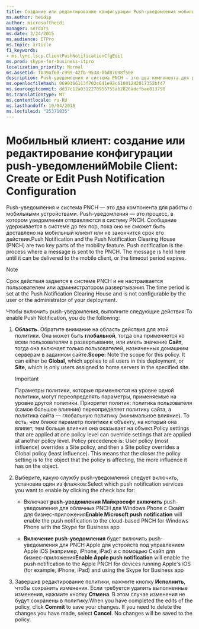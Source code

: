 ```yaml
---
title: Создание или редактирование конфигурации Push-уведомления мобильного клиента
ms.author: heidip
author: microsoftheidi
manager: serdars
ms.date: 3/24/2015
ms.audience: ITPro
ms.topic: article
f1_keywords:
- ms.lync.lscp.ClientPushNotificationCfgEdit
ms.prod: skype-for-business-itpro
localization_priority: Normal
ms.assetid: fb39af60-c999-42fb-9538-0bd87098f508
description: Push-уведомления и система PNCH — это два компонента для работы с мобильными устройствами. Push-уведомления — это процесс, в котором уведомления отправляются в систему PNCH. Сообщение удерживается в системе до тех пор, пока оно не сможет быть доставлено на мобильный клиент или не закончится срок его действия.
ms.openlocfilehash: 0690166113f702c641e92c61001242017352bf47
ms.sourcegitcommit: dd37c12a0312270955755ab2826adcfbae813790
ms.translationtype: MT
ms.contentlocale: ru-RU
ms.lasthandoff: 10/04/2018
ms.locfileid: "25371835"
---
```

# <a name="mobile-client-create-or-edit-push-notification-configuration"></a><span data-ttu-id="e8ec7-105">Мобильный клиент: создание или редактирование конфигурации push-уведомлений</span><span class="sxs-lookup"><span data-stu-id="e8ec7-105">Mobile Client: Create or Edit Push Notification Configuration</span></span>
 
<span data-ttu-id="e8ec7-p102">Push-уведомления и система PNCH — это два компонента для работы с мобильными устройствами. Push-уведомления — это процесс, в котором уведомления отправляются в систему PNCH. Сообщение удерживается в системе до тех пор, пока оно не сможет быть доставлено на мобильный клиент или не закончится срок его действия.</span><span class="sxs-lookup"><span data-stu-id="e8ec7-p102">Push Notification and the Push Notification Clearing House (PNCH) are two key parts of the mobility feature. Push notification is the process where a message is sent to the PNCH. The message is held here until it can be delivered to the mobile client, or the timeout period expires.</span></span> 
  
> [!NOTE]
> <span data-ttu-id="e8ec7-109">Срок действия задается в системе PNCH и не настраивается пользователем или администратором развертывания.</span><span class="sxs-lookup"><span data-stu-id="e8ec7-109">The time period is set at the Push Notification Clearing House and is not configurable by the user or the administrator of your deployment.</span></span> 
  
<span data-ttu-id="e8ec7-110">Чтобы включить push-уведомления, выполните следующие действия:</span><span class="sxs-lookup"><span data-stu-id="e8ec7-110">To enable Push Notification, you do the following:</span></span>
  
1. <span data-ttu-id="e8ec7-p103">**Область.** Обратите внимание на область действия для этой политики. Она может быть **глобальной**, тогда она применяется ко всем пользователям в развертывании, или иметь значение **Сайт**, тогда она включает только пользователей, назначенных домашним серверам в заданном сайте.</span><span class="sxs-lookup"><span data-stu-id="e8ec7-p103">**Scope:** Note the scope for this policy. It can either be **Global**, which applies to all users in this deployment, or **Site**, which is only users assigned to home servers in the specified site.</span></span>
    
    > [!IMPORTANT]
    > <span data-ttu-id="e8ec7-p104">Параметры политики, которые применяются на уровне одной политики, могут переопределять параметры, применяемые на уровне другой политики. Приоритет политик: политика пользователя (самое большое влияние) переопределяет политику сайта, а политика сайта — глобальную политику (минимальное влияние). То есть, чем ближе параметр политики к объекту, на который она влияет, тем больше влияния она оказывает на объект.</span><span class="sxs-lookup"><span data-stu-id="e8ec7-p104">Policy settings that are applied at one policy level can override settings that are applied at another policy level. Policy precedence is: User policy (most influence) overrides a Site policy, and then a Site policy overrides a Global policy (least influence). This means that the closer the policy setting is to the object that the policy is affecting, the more influence it has on the object.</span></span> 
  
2. <span data-ttu-id="e8ec7-116">Выберите, какую службу push-уведомлений следует включить, установив один из флажков:</span><span class="sxs-lookup"><span data-stu-id="e8ec7-116">Select which push notification services you want to enable by clicking the check box for:</span></span>
    
   - <span data-ttu-id="e8ec7-117">Включает **push-уведомления Майкрософт включить** push-уведомления для облачных PNCH для Windows Phone с Скайп для бизнес-приложения</span><span class="sxs-lookup"><span data-stu-id="e8ec7-117">**Enable Microsoft push notification** will enable the push notification to the cloud-based PNCH for Windows Phone with the Skype for Business app</span></span>
    
   - <span data-ttu-id="e8ec7-118">**Включение push-уведомления** будет включить push-уведомления для PNCH Apple для устройств под управлением Apple iOS (например, iPhone, iPad) и с помощью Скайп для бизнес-приложения</span><span class="sxs-lookup"><span data-stu-id="e8ec7-118">**Enable Apple push notification** will enable the push notification to the Apple PNCH for devices running Apple's iOS (for example, iPhone, iPad) and using the Skype for Business app</span></span>
    
3. <span data-ttu-id="e8ec7-p105">Завершив редактирование политики, нажмите кнопку **Исполнить**, чтобы сохранить изменения. Если требуется удалить выполненные изменения, нажмите кнопку **Отмена**. В этом случае изменения не будут сохранены в политику.</span><span class="sxs-lookup"><span data-stu-id="e8ec7-p105">When you have completed the edits of the policy, click **Commit** to save your changes. If you need to delete the changes you have made, select **Cancel**. No changes will be saved to the policy.</span></span>
    

